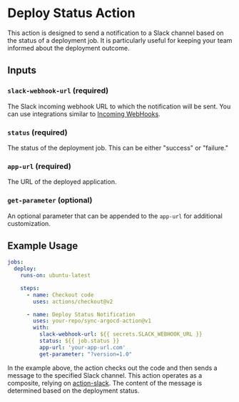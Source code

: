 # Deploy Status Action
This action is designed to send a notification to a Slack channel based on the status of a deployment job. It is particularly useful for keeping your team informed about the deployment outcome.

## Inputs

### `slack-webhook-url` (required)
The Slack incoming webhook URL to which the notification will be sent. You can use integrations similar to [Incoming WebHooks](https://quivomedia.slack.com/apps/A0F7XDUAZ-incoming-webhooks?tab=more_info).

### `status` (required)
The status of the deployment job. This can be either "success" or "failure."

### `app-url` (required)
The URL of the deployed application.

### `get-parameter` (optional)
An optional parameter that can be appended to the `app-url` for additional customization.

## Example Usage

```yaml
jobs:
  deploy:
    runs-on: ubuntu-latest

    steps:
      - name: Checkout code
        uses: actions/checkout@v2

      - name: Deploy Status Notification
        uses: your-repo/sync-argocd-action@v1
        with:
          slack-webhook-url: ${{ secrets.SLACK_WEBHOOK_URL }}
          status: ${{ job.status }}
          app-url: 'your-app-url.com'
          get-parameter: "?version=1.0"
```

In the example above, the action checks out the code and then sends a message to the specified Slack channel.
This action operates as a composite, relying on [action-slack](https://github.com/8398a7/action-slack/). The content of the message is determined based on the deployment status.


